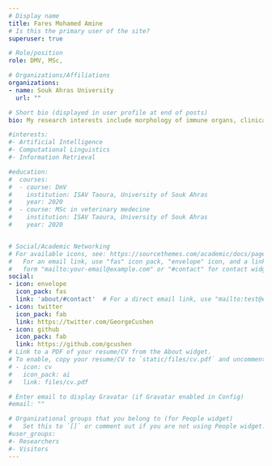 ```yaml
---
# Display name
title: Fares Mohamed Amine
# Is this the primary user of the site?
superuser: true

# Role/position
role: DMV, MSc, 

# Organizations/Affiliations
organizations:
- name: Souk Ahras University
  url: ""

# Short bio (displayed in user profile at end of posts)
bio: My research interests include morphology of immune organs, clinical toxicology, and artificial intelligence application in veterinary field.

#interests:
#- Artificial Intelligence
#- Computational Linguistics
#- Information Retrieval

#education:
#  courses:
#  - course: DmV
#    institution: ISAV Taoura, University of Souk Ahras
#    year: 2020
#  - course: MSc in veterinary medecine
#    institution: ISAV Taoura, University of Souk Ahras
#    year: 2020


# Social/Academic Networking
# For available icons, see: https://sourcethemes.com/academic/docs/page-builder/#icons
#   For an email link, use "fas" icon pack, "envelope" icon, and a link in the
#   form "mailto:your-email@example.com" or "#contact" for contact widget.
social:
- icon: envelope
  icon_pack: fas
  link: 'about/#contact'  # For a direct email link, use "mailto:test@example.org".
- icon: twitter
  icon_pack: fab
  link: https://twitter.com/GeorgeCushen
- icon: github
  icon_pack: fab
  link: https://github.com/gcushen
# Link to a PDF of your resume/CV from the About widget.
# To enable, copy your resume/CV to `static/files/cv.pdf` and uncomment the lines below.
# - icon: cv
#   icon_pack: ai
#   link: files/cv.pdf

# Enter email to display Gravatar (if Gravatar enabled in Config)
#email: ""

# Organizational groups that you belong to (for People widget)
#   Set this to `[]` or comment out if you are not using People widget.
#user_groups:
#- Researchers
#- Visitors
---
```

